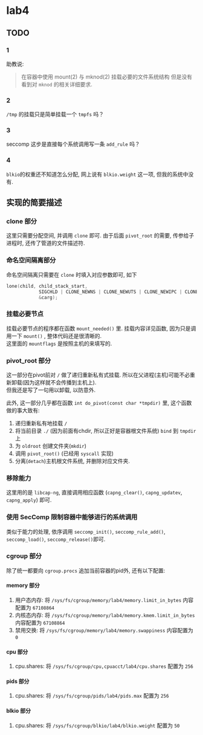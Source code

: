 # lab4

##  TODO

### 1
助教说: 
> 在容器中使用 mount(2) 与 mknod(2) 挂载必要的文件系统结构
但是没有看到对 `mknod` 的相关详细要求.

### 2
`/tmp` 的挂载只是简单挂载一个 `tmpfs` 吗？

### 3
seccomp 这步是直接每个系统调用写一条 `add_rule` 吗？

### 4
`blkio`的权重还不知道怎么分配, 网上说有 `blkio.weight` 这一项, 但我的系统中没有.

## 实现的简要描述

### clone 部分

这里只需要分配空间, 并调用 `clone` 即可. 由于后面 `pivot_root` 的需要, 传参给子进程时, 还传了管道的文件描述符.

### 命名空间隔离部分

命名空间隔离只需要在 `clone` 时填入对应参数即可, 如下

```c
lone(child, child_stack_start,
            SIGCHLD | CLONE_NEWNS | CLONE_NEWUTS | CLONE_NEWIPC | CLONE_NEWPID | CLONE_NEWCGROUP,
            &carg);
```

### 挂载必要节点

挂载必要节点的程序都在函数 `mount_needed()` 里. 挂载内容详见函数, 因为只是调用一下 `mount()` , 整体代码还是很清晰的.  
这里面的 `mountflags` 是按照主机的来填写的.

### pivot_root 部分

这一部分在pivot前对 `/` 做了递归重新私有式挂载. 所以在父进程(主机)可能不必重新卸载(因为这样就不会传播到主机上).  
但我还是写了一句用以卸载, 以防意外.

此外, 这一部分几乎都在函数 `int do_pivot(const char *tmpdir)` 里, 这个函数做的事大致有:
1. 递归重新私有地挂载 `/` 
2. 将当前目录 `./` (因为前面有chdir, 所以正好是容器根文件系统) `bind` 到 `tmpdir`上
3. 为 `oldroot` 创建文件夹(`mkdir`)
4. 调用 `pivot_root()` (已经用 `syscall` 实现)
5. 分离(`detach`)主机根文件系统, 并删除对应文件夹.

### 移除能力

这里用的是 `libcap-ng`, 直接调用相应函数 (`capng_clear()`, `capng_updatev`, `capng_apply`) 即可.

### 使用 SecComp 限制容器中能够进行的系统调用

类似于能力的处理, 依序调用 `seccomp_init()`, `seccomp_rule_add()`, `seccomp_load()`, `seccomp_release()`即可.

### cgroup 部分

除了统一都要向 `cgroup.procs` 追加当前容器的pid外, 还有以下配置:

#### memory 部分

1. 用户态内存: 将 `/sys/fs/cgroup/memory/lab4/memory.limit_in_bytes` 内容配置为 `67108864`
2. 内核态内存: 将 `/sys/fs/cgroup/memory/lab4/memory.kmem.limit_in_bytes` 内容配置为 `67108864` 
3. 禁用交换: 将 `/sys/fs/cgroup/memory/lab4/memory.swappiness` 内容配置为 `0`

#### cpu 部分

1. cpu.shares: 将 `/sys/fs/cgroup/cpu,cpuacct/lab4/cpu.shares` 配置为 `256`

#### pids 部分

1. cpu.shares: 将 `/sys/fs/cgroup/pids/lab4/pids.max` 配置为 `256`

#### blkio 部分

1. cpu.shares: 将 `/sys/fs/cgroup/blkio/lab4/blkio.weight` 配置为 `50`
